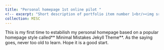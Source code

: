 ```yaml
---
title: "Personal homepage 1st online pilot "
<!-- excerpt: "Short description of portfolio item number 1<br/><img src='/images/500x300.png'>" -->
collection: MISC
---
```

<!-- 
This is an item in your portfolio. It can be have images or nice text. If you name the file .md, it will be parsed as markdown. If you name the file .html, it will be parsed as HTML.  -->
This is my first time to estabilish my personal homepage based on a popular homepage style called** Minimal Mistakes Jekyll Theme**. As the saying goes, never too old to learn. Hope it is a good start.
